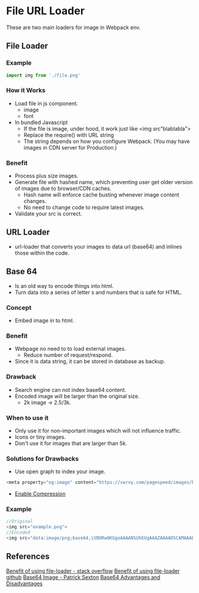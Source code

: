 # File URL Loader
These are two main loaders for image in Webpack env.

## File Loader

### Example
```js
import img from './file.png'
```

### How it Works
* Load file in js component.
  * image
  * font
* In bundled Javascript
  * If the file is image, under hood, it work just like <img src"blablabla">
  * Replace the require() with URL string
  * The string depends on how you configure Webpack. (You may have images in CDN server for Production.)

### Benefit
* Process plus size images.
* Generate file with hashed name, which preventing user get older version of images due to browser/CDN caches.
  * Hash name will enforce cache busting whenever image content changes.
  * No need to change code to require latest images.
* Validate your src is correct.

## URL Loader
* url-loader that converts your images to data url (base64) and inlines those within the code.

## Base 64
* Is an old way to encode things into html.
* Turn data into a series of letter s and numbers that is safe for HTML.

### Concept
* Embed image in to html.

### Benefit
* Webpage no need to to load external images.
  * Reduce number of request/respond.
* Since it is data string, it can be stored in database as backup.

### Drawback
* Search engine can not index base64 content.
* Encoded image will be larger than the original size.
  * 2k image -> 2.5/3k.


### When to use it
* Only use it for non-important images which will not influence traffic.
* Icons or tiny images.
* Don't use it for images that are larger than 5k.

### Solutions for Drawbacks
* Use open graph to index your image.
```js
<meta property="og:image" content="https://varvy.com/pagespeed/images/base64-image.png" />
```
* [Enable Compression](https://varvy.com/pagespeed/enable-compression.html)

### Example
```js
//Original
<img src="example.png">
//Encoded
<img src="data:image/png;base64,iVBORw0KGgoAAAANSUhEUgAAAZAAAADSCAMAAABThmYtAAAAXVB">
```

## References
[Benefit of using file-loader - stack overflow](https://stackoverflow.com/questions/40600958/what-does-webpack-file-loader-do)
[Benefit of using file-loader github](https://github.com/webpack-contrib/file-loader/issues/72)
[Base64 Image - Patrick Sexton](https://varvy.com/pagespeed/base64-images.html)
[Base64 Advantages and Disadvantages](http://www.coderiddles.com/base64-images/)
